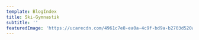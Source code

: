 ```yaml
---
template: BlogIndex
title: Ski-Gymnastik
subtitle: ''
featuredImage: 'https://ucarecdn.com/4961c7e8-ea0a-4c9f-bd9a-b2703d520aff/'
---
```


